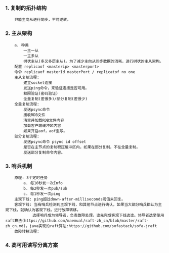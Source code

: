 ### 1. 复制的拓扑结构
        只能主向从进行同步，不可逆转。
### 2. 主从架构
        a. 种类
            一主一从
            一主多从
            树状主从(多叉多层主从)。为了减少主向从同步数据的消耗，进行树状的主从架构。
        配置 replicaof <masterip> <masterport>
        命令 replicaof masterId masterPort / replicatof no one
        主从复制流程:
            建立socket连接
            发送ping命令，来验证连接是否可用。
            权限验证(密码验证)
            全量复制(差很多)/部分复制(差很少)
        全量复制流程:
            发送psync命令
            接收RDB文件
            清空并加载RDB文件内容
            加载客户端缓冲区内容
            如果开启aof，aof重写。
        部分复制流程:
            发送psync命令 psync id offset
            是否在主节点的复制积压缓冲区内，如果在部分复制，不在全量复制。
            发送部分复制命令内容。
### 3. 哨兵机制
        原理: 3个定时任务
            a. 每10秒发一次Info
            b. 每2秒发一次pub/sub
            c. 每1秒发一次ping
        主观下线: ping超过down-after-milliseconds阈值未回复。
        客观下线: 当有哨兵检测到主观下线，和其他节点进行确认，如果当大部分哨兵都认为主观下线，就确认为客观下线。进行故障转移。
                选择哨兵成为领导者，负责故障处理。谁先完成客观下线选谁。领导者选举使用raft算法(https://github.com/maemual/raft-zh_cn/blob/master/raft-zh_cn.md)。java实现的raft算法:https://github.com/sofastack/sofa-jraft
        故障转移流程: 
### 4. 高可用读写分离方案
        